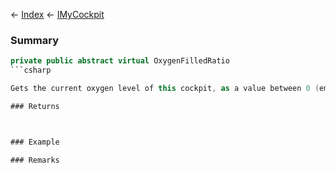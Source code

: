 ← [Index](Api-Index) ← [IMyCockpit](Sandbox.ModAPI.Ingame.IMyCockpit)

### Summary

```csharp
private public abstract virtual OxygenFilledRatio
```csharp

Gets the current oxygen level of this cockpit, as a value between 0 (empty) and 1 (full).

### Returns



### Example

### Remarks

